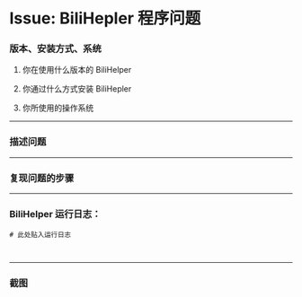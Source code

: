 # Issue: BiliHepler 程序问题

<!-- 上面是标题 下面才是正文 -->

### 版本、安装方式、系统

1. 你在使用什么版本的 BiliHelper


2. 你通过什么方式安装 BiliHepler


3. 你所使用的操作系统

---

### 描述问题

<!-- 在下方简要描述问题 -->


---

### 复现问题的步骤

<!-- 在下方描述如何复现问题 -->


---

### BiliHelper 运行日志：

<!-- 如果条件允许请附日志 -->

```shell
# 此处贴入运行日志



```

---

### 截图

<!-- 如果条件允许请附图 -->

